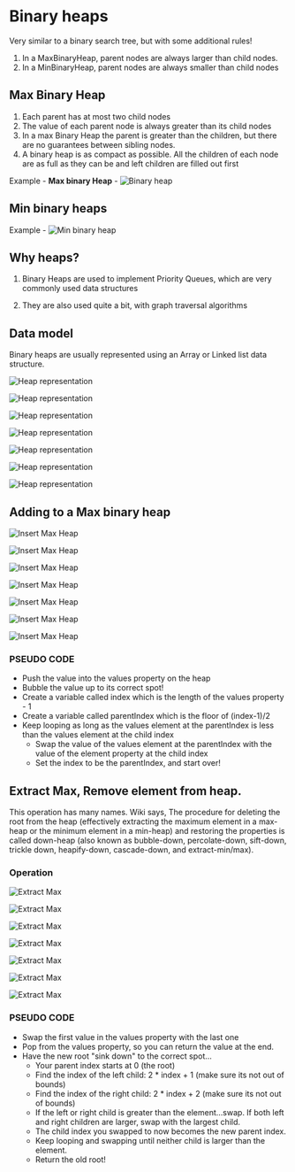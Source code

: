 # Binary heaps

Very similar to a binary search tree, but with some additional rules!
1. In a MaxBinaryHeap, parent nodes are always larger than child nodes. 
2. In a MinBinaryHeap, parent nodes are always smaller than child nodes

## Max Binary Heap

1. Each parent has at most two child nodes
2. The value of each parent node is always greater than its child nodes
3. In a max Binary Heap the parent is greater than the children, but there are no guarantees between sibling nodes.
4. A binary heap is as compact as possible. All the children of each node are as full as they can be and left children are filled out first

Example - 
**Max binary Heap** - 
![Binary heap](../../resources/max_binary_heap.png)

## Min binary heaps

Example - 
![Min binary heap](../../resources/min_binary_heap.png)

## Why heaps?

1. Binary Heaps are used to implement Priority Queues, which are very commonly used data structures

2. They are also used quite a bit, with graph traversal algorithms

## Data model

Binary heaps are usually represented using an Array or Linked list data structure.

![Heap representation](../../resources/heap_representation.png)

![Heap representation](../../resources/heap_representation_2.png)

![Heap representation](../../resources/heap_representation_3.png)

![Heap representation](../../resources/heap_representation_4.png)

![Heap representation](../../resources/heap_representation_5.png)

![Heap representation](../../resources/heap_representation_6.png)

![Heap representation](../../resources/heap_representation_7.png)

## Adding to a Max binary heap

![Insert Max Heap](../../resources/max_binary_heap_insert_1.png)

![Insert Max Heap](../../resources/max_binary_heap_insert_2.png)

![Insert Max Heap](../../resources/max_binary_heap_insert_3.png)

![Insert Max Heap](../../resources/max_binary_heap_insert_4.png)

![Insert Max Heap](../../resources/max_binary_heap_insert_5.png)

![Insert Max Heap](../../resources/max_binary_heap_insert_6.png)

![Insert Max Heap](../../resources/max_binary_heap_insert_7.png)

### PSEUDO CODE

- Push the value into the values property on the heap
- Bubble the value up to its correct spot!
- Create a variable called index which is the length of the values property - 1
- Create a variable called parentIndex which is the floor of (index-1)/2
- Keep looping as long as the values element at the parentIndex is less than the values element at the child index
    - Swap the value of the values element at the parentIndex with the value of the element property at the child index
    - Set the index to be the parentIndex, and start over!

## Extract Max, Remove element from heap.
This operation has many names. 
Wiki says, The procedure for deleting the root from the heap (effectively extracting the maximum element in a max-heap or the minimum element in a min-heap) and restoring the properties is called down-heap (also known as bubble-down, percolate-down, sift-down, trickle down, heapify-down, cascade-down, and extract-min/max).

### Operation

![Extract Max](../../resources/heap_extract_max_1.png)

![Extract Max](../../resources/heap_extract_max_2.png)

![Extract Max](../../resources/heap_extract_max_3.png)

![Extract Max](../../resources/heap_extract_max_4.png)

![Extract Max](../../resources/heap_extract_max_5.png)

![Extract Max](../../resources/heap_extract_max_6.png)

![Extract Max](../../resources/heap_extract_max_7.png)

### PSEUDO CODE
- Swap the first value in the values property with the last one
- Pop from the values property, so you can return the value at the end.
- Have the new root "sink down" to the correct spot...​
    - Your parent index starts at 0 (the root)
    - Find the index of the left child: 2 * index + 1 (make sure its not out of bounds)
    - Find the index of the right child: 2 * index + 2 (make sure its not out of bounds)
    - If the left or right child is greater than the element...swap. If both left and right children are larger, swap with the largest child.
    - The child index you swapped to now becomes the new parent index.  
    - Keep looping and swapping until neither child is larger than the element.
    - Return the old root!
